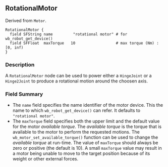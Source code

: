 ## RotationalMotor

Derived from `Motor`.


```
RotationalMotor {
  field SFString name         "rotational motor" # for wb_robot_get_device()
  field SFFloat  maxTorque   10                  # max torque (Nm) : [0, inf)
}
```

### Description

A `RotationalMotor` node can be used to power either a `HingeJoint` or a
`Hinge2Joint` to produce a rotational motion around the choosen axis.

### Field Summary

- The `name` field specifies the name identifier of the motor device. This the name to which `wb_robot_get_device()` can refer. It defaults to `"rotational motor"`.
- The `maxTorque` field specifies both the upper limit and the default value for the motor *available torque*. The *available torque* is the torque that is available to the motor to perform the requested motions. The `wb_motor_set_available_torque()` function can be used to change the *available torque* at run-time. The value of `maxTorque` should always be zero or positive (the default is 10). A small `maxTorque` value may result in a motor being unable to move to the target position because of its weight or other external forces.

